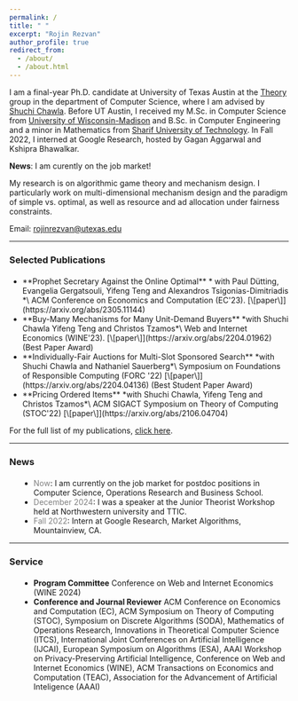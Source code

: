 ```yaml
---
permalink: /
title: " "
excerpt: "Rojin Rezvan"
author_profile: true
redirect_from: 
  - /about/
  - /about.html
---
```


I am a final-year Ph.D. candidate at University of Texas Austin at the  [Theory](https://www.cs.utexas.edu/act) group in the department of Computer Science, where I am advised by [Shuchi Chawla](https://www.cs.utexas.edu/~shuchi/). 
Before UT Austin, I received my M.Sc. in Computer Science from [University of Wisconsin-Madison](https://www.cs.wisc.edu/) and B.Sc. in Computer Engineering and a minor in Mathematics from [Sharif University of Technology](http://www.en.sharif.edu/).
In Fall 2022, I interned at Google Research, hosted by Gagan Aggarwal and Kshipra Bhawalkar.

**News**: I am curently on the job market!

My research is on algorithmic game theory and mechanism design. I particularly work on multi-dimensional mechanism design and the paradigm of simple vs. optimal, as well as resource and ad allocation under fairness constraints.





Email: rojinrezvan@utexas.edu






---

### Selected Publications
<div style="margin-bottom: 20px;"></div>

<ul>
<li> **Prophet Secretary Against the Online Optimal**
* with Paul Dütting, Evangelia Gergatsouli, Yifeng Teng and Alexandros Tsigonias-Dimitriadis *\
ACM Conference on Economics and Computation (EC'23). [\[paper\]](https://arxiv.org/abs/2305.11144)</li>


<li>**Buy-Many Mechanisms for Many Unit-Demand Buyers**
*with Shuchi Chawla Yifeng Teng and Christos Tzamos*\
Web and Internet Economics (WINE'23). [\[paper\]](https://arxiv.org/abs/2204.01962) (Best Paper Award)</li>

<li>**Individually-Fair Auctions for Multi-Slot Sponsored Search**
*with  Shuchi Chawla and Nathaniel Sauerberg*\
 Symposium on Foundations of Responsible Computing (FORC '22) [\[paper\]](https://arxiv.org/abs/2204.04136) (Best Student Paper Award)</li>

<li>**Pricing Ordered Items**
*with Shuchi Chawla, Yifeng Teng and Christos Tzamos*\
ACM SIGACT Symposium on Theory of Computing (STOC'22) [\[paper\]](https://arxiv.org/abs/2106.04704)</li>

</ul>

For the full list of my publications, [click here](https://rojinrezvan.github.io/publications/).

---

### News
<div style="margin-bottom: 20px;"></div>
<div style="margin-left: 20px;"> 
     <ul>
       
<li> <span style="color: gray">Now</span>: I am currently on the job market for postdoc positions in Computer Science, Operations Research and Business School.</li>

<li> <span style="color: gray">December 2024</span>: I was a speaker at the Junior Theorist Workshop held at Northwestern university and TTIC. <a href="https://theory.cs.northwestern.edu/junior-theorists-workshop-2024/"> </a> </li>

<li> <span style="color: gray">Fall 2022</span>: Intern at Google Research, Market Algorithms, Mountainview, CA.</li>
     </ul>
</div>

---

### Service
<div style="margin-bottom: 20px;"></div>

<div style="margin-left: 20px;"> 
  <ul>
  <li><strong>Program Committee</strong> Conference on Web and Internet Economics (WINE 2024)</li>
<li><strong>Conference and Journal Reviewer</strong>  ACM Conference on Economics and Computation (EC), ACM Symposium on Theory of Computing (STOC), Symposium on Discrete Algorithms (SODA), Mathematics of Operations Research, Innovations in Theoretical Computer Science (ITCS), International Joint Conferences on Artificial Intelligence (IJCAI), European Symposium on Algorithms (ESA), AAAI Workshop on Privacy-Preserving Artificial Intelligence, Conference on Web and Internet Economics (WINE), ACM Transactions on Economics and Computation (TEAC), Association for the Advancement of Artificial Inteligence (AAAI)</li>
  </ul>
</div>
